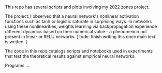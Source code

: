 This repo has several scripts and plots involving my 2022 zones project.

The project: I observed that a neural network's nonlinear activation 
functions such as tanh or logistic saturate in surprising ways. In 
networks using these nonlinearities, weights learning via backpropagation 
experience different dynamics based on their numerical value - a phenomenon
not present in linear or RELU networks.  [ todo: finish writing this once
main text is written. ]

The code in this repo catalogs scripts and notebooks used in experiments 
that test the theoretical results against empirical neural networks.

Programs: 
...
